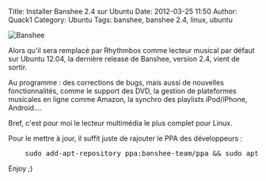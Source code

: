 Title: Installer Banshee 2.4 sur Ubuntu
Date: 2012-03-25 11:50
Author: Quack1
Category: Ubuntu
Tags: banshee, banshee 2.4, linux, ubuntu

![Banshee](static/upload/banshee.png "Banshee")

Alors qu'il sera remplacé par Rhythmbox comme lecteur musical par défaut sur Ubuntu 12.04, la dernière release de Banshee, version 2.4, vient de sortir.

Au programme : des corrections de bugs, mais aussi de nouvelles fonctionnalités, comme le support des DVD, la gestion de plateformes musicales en ligne comme Amazon, la synchro des playlists iPod/iPhone, Android....

Bref, c'est pour moi le lecteur multimédia le plus complet pour Linux.

Pour le mettre à jour, il suffit juste de rajouter le PPA des développeurs :

<pre>
    sudo add-apt-repository ppa:banshee-team/ppa &amp;&amp; sudo apt-get update &amp;&amp; sudo apt-get install banshee
</pre>

Enjoy ;)
